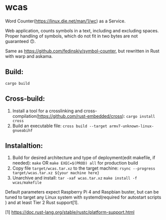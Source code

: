 # wcas
Word Counter(https://linux.die.net/man/1/wc) as a Service.

Web application, counts symbols in a text, including and excluding spaces. Proper handling of symbols, which do not fit in two bytes are not guaranteed 🙃.

Same as https://github.com/fedinskiy/symbol-counter, but rewritten in Rust with warp and askama.

## Build:
`cargo build`


## Cross-build:
1. Install a tool for a crosslinking and cross-compilation(https://github.com/rust-embedded/cross):
`cargo install cross`
2. Build an executable file:
`cross build --target armv7-unknown-linux-gnueabihf`


## Instalaltion:
1. Build for desired architecture and type of deployment(edit makefile, if needed):
`make`
OR
`make EXEC=$(PROD) all` for production build
2. Copy file `target/wcas.tar.xz` to the target machine:
`rsync --progress target/wcas.tar.xz ${your machine here}`
3. Unarchive and install:
`tar -xaf wcas.tar.xz`
`make install -f wcas/makefile`

Default parameters expect Raspberry Pi 4 and Raspbian buster, but can be tuned to target any Linux system with systemd(required for autostart scripts ) and at least Tier 2 Rust support[1].

[1] https://doc.rust-lang.org/stable/rustc/platform-support.html
